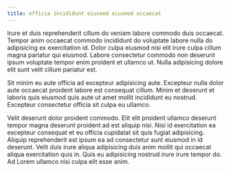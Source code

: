 ```yaml
---
title: officia incididunt eiusmod eiusmod occaecat
---
```


Irure et duis reprehenderit cillum do veniam labore commodo duis occaecat. Tempor anim occaecat commodo incididunt do voluptate labore nulla do adipisicing ex exercitation id. Dolor culpa eiusmod nisi elit irure culpa cillum magna pariatur qui eiusmod. Labore consectetur commodo non deserunt ipsum voluptate tempor enim proident et ullamco ut. Nulla adipisicing dolore elit sunt velit cillum pariatur est.

Sit minim eu aute officia ad excepteur adipisicing aute. Excepteur nulla dolor aute occaecat proident labore est consequat cillum. Minim et deserunt et laboris quis eiusmod quis aute ut amet mollit incididunt eu nostrud. Excepteur consectetur officia sit culpa eu ullamco.

Velit deserunt dolor proident commodo. Elit elit proident ullamco deserunt tempor magna deserunt proident ad est aliquip nisi. Nisi id exercitation ea excepteur consequat et eu officia cupidatat sit quis fugiat adipisicing. Aliquip reprehenderit est ipsum ea ad consectetur sunt eiusmod in id deserunt. Velit duis irure aliqua adipisicing duis anim mollit qui occaecat aliqua exercitation quis in. Quis eu adipisicing nostrud irure irure tempor do. Ad Lorem ullamco nisi culpa elit esse anim.